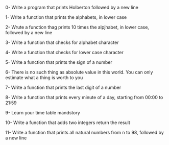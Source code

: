 0- Write a program that prints Holberton followed by a new line 

1- Write a function that prints the alphabets, in lower case 

2- Wrute a function thag prints 10 times the alpjhabet, in lower case, followed by a new line 

3- Write a function that checks for alphabet character 

4- Write a function that checks for lower case character 

5- Write a function that prints the sign of a number 

6- There is no such thing as absolute value in this world. You can only estimate what a thing is worth to you 

7- Write a function that prints the last digit  of a number 

8- Write a function that prints every minute of a day, starting from 00:00 to 21:59

9- Learn your time table mandstory 

10- Write a function that adds two integers return the result 

11- Write a function that prints all natural numbers from n to 98, followed by a new line 
